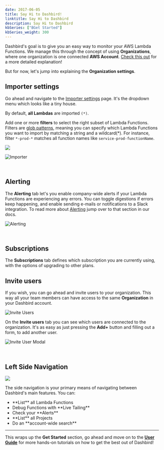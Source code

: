 ```yaml
---
date: 2017-06-05
title: Say Hi to Dashbird!
linktitle: Say Hi to Dashbird
description: Say Hi to Dashbird
kbSeries: ["BGet Started"]
kbSeries_weight: 300
---
```


Dashbird's goal is to give you an easy way to monitor your AWS Lambda Functions. We manage this through the concept of using **Organizations**, where one organization is one connected **AWS Account**. [Check this out](/docs/user-guide/organizations/)  for a more detailed explanation! 

But for now, let's jump into explaining the **Organization settings**.

## Importer settings
<div class="row">
  <div class="col-md-7 col-sm-12 col-xs-12 text-md-left pt-3">
    <p class="lato">Go ahead and navigate to the <a href="https://app.dashbird.io/clients">Importer settings</a> page. It's the dropdown menu which looks like a tiny house.</p>
    <p class="lato">By default, <b>all Lambdas</b> are imported <code>(*)</code>. </p>
    <p class="lato">Add one or more <b>filters</b> to select the right subset of Lambda Functions. Filters are <a href="https://en.wikipedia.org/wiki/Glob_(programming)">glob patterns</a>, meaning you can specify which Lambda Functions you want to import by matching a string and a wildcard(*). For instance, filter <code>*-prod-*</code> matches all function names like <code>service-prod-functionName</code>.</p>
  </div>
  <div class="col-md-5 col-sm-12 col-xs-12 imgs-fluid">
    <img src='/images/docs/client-importer.png'>
  </div>
</div>

![Importer](/images/docs/importer-settings.png)

<br>

## Alerting
The **Alerting** tab let's you enable company-wide alerts if your Lambda Functions are experiencing any errors. You can toggle digestions if errors keep happening, and enable sending e-mails or notifications to a Slack integration. To read more about [Alerting](/docs/user-guide/alerting/) jump over to that section in our docs.

![Alerting](/images/docs/client-alerting.png)

<br>

## Subscriptions
The **Subscriptions** tab defines which subscription you are currently using, with the options of upgrading to other plans.

## Invite users
If you wish, you can go ahead and invite users to your organization. This way all your team members can have access to the same **Organization** in your Dashbird account. 

![Invite Users](/images/docs/client-invite-user.png)

On the **Invite users** tab you can see which users are connected to the organization. It's as easy as just pressing the **Add+** button and filling out a form, to add another user.

![Invite User Modal](/images/docs/inviteuser.png)

<br>

## Left Side Navigation
 <div class="row">
  <div class="col-md-5 col-sm-12 col-xs-12 imgs-fluid">
    <img src='/images/docs/left-side-nav.png'>
  </div>
  <div class="col-md-7 col-sm-12 col-xs-12 text-md-left pt-3">
    <p class="lato">The side navigation is your primary means of navigating between Dashbird's main features. You can:</p>
    <ul>
      <li>**List** all Lambda Functions</li>
      <li>Debug Functions with **Live Tailing**</li>
      <li>Check your **Alerts**</li>
      <li>**List** all Projects</li>
      <li>Do an **account-wide search**</li>
    </ul>
  </div>
</div>

---

This wraps up the **Get Started** section, go ahead and move on to the [**User Guide**](/docs/user-guide/monitoring/) for more hands-on tutorials on how to get the best out of Dashbird!